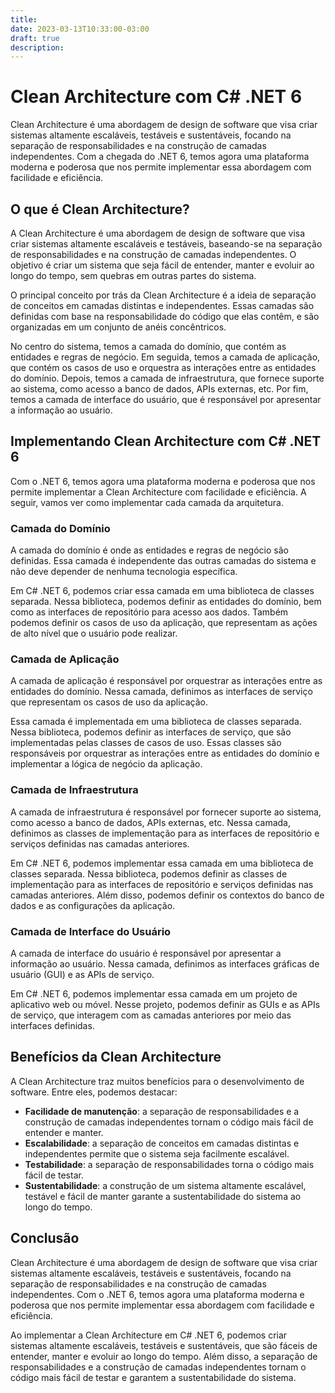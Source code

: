 ```yaml
---
title:
date: 2023-03-13T10:33:00-03:00
draft: true
description:
---
```


# **Clean Architecture com C# .NET 6**

Clean Architecture é uma abordagem de design de software que visa criar sistemas altamente escaláveis, testáveis e sustentáveis, focando na separação de responsabilidades e na construção de camadas independentes. Com a chegada do .NET 6, temos agora uma plataforma moderna e poderosa que nos permite implementar essa abordagem com facilidade e eficiência.

## **O que é Clean Architecture?**

A Clean Architecture é uma abordagem de design de software que visa criar sistemas altamente escaláveis e testáveis, baseando-se na separação de responsabilidades e na construção de camadas independentes. O objetivo é criar um sistema que seja fácil de entender, manter e evoluir ao longo do tempo, sem quebras em outras partes do sistema.

O principal conceito por trás da Clean Architecture é a ideia de separação de conceitos em camadas distintas e independentes. Essas camadas são definidas com base na responsabilidade do código que elas contêm, e são organizadas em um conjunto de anéis concêntricos.

No centro do sistema, temos a camada do domínio, que contém as entidades e regras de negócio. Em seguida, temos a camada de aplicação, que contém os casos de uso e orquestra as interações entre as entidades do domínio. Depois, temos a camada de infraestrutura, que fornece suporte ao sistema, como acesso a banco de dados, APIs externas, etc. Por fim, temos a camada de interface do usuário, que é responsável por apresentar a informação ao usuário.

## **Implementando Clean Architecture com C# .NET 6**

Com o .NET 6, temos agora uma plataforma moderna e poderosa que nos permite implementar a Clean Architecture com facilidade e eficiência. A seguir, vamos ver como implementar cada camada da arquitetura.

### **Camada do Domínio**

A camada do domínio é onde as entidades e regras de negócio são definidas. Essa camada é independente das outras camadas do sistema e não deve depender de nenhuma tecnologia específica.

Em C# .NET 6, podemos criar essa camada em uma biblioteca de classes separada. Nessa biblioteca, podemos definir as entidades do domínio, bem como as interfaces de repositório para acesso aos dados. Também podemos definir os casos de uso da aplicação, que representam as ações de alto nível que o usuário pode realizar.

### **Camada de Aplicação**

A camada de aplicação é responsável por orquestrar as interações entre as entidades do domínio. Nessa camada, definimos as interfaces de serviço que representam os casos de uso da aplicação.

Essa camada é implementada em uma biblioteca de classes separada. Nessa biblioteca, podemos definir as interfaces de serviço, que são implementadas pelas classes de casos de uso. Essas classes são responsáveis por orquestrar as interações entre as entidades do domínio e implementar a lógica de negócio da aplicação.

### **Camada de Infraestrutura**

A camada de infraestrutura é responsável por fornecer suporte ao sistema, como acesso a banco de dados, APIs externas, etc. Nessa camada, definimos as classes de implementação para as interfaces de repositório e serviços definidas nas camadas anteriores.

Em C# .NET 6, podemos implementar essa camada em uma biblioteca de classes separada. Nessa biblioteca, podemos definir as classes de implementação para as interfaces de repositório e serviços definidas nas camadas anteriores. Além disso, podemos definir os contextos do banco de dados e as configurações da aplicação.

### **Camada de Interface do Usuário**

A camada de interface do usuário é responsável por apresentar a informação ao usuário. Nessa camada, definimos as interfaces gráficas de usuário (GUI) e as APIs de serviço.

Em C# .NET 6, podemos implementar essa camada em um projeto de aplicativo web ou móvel. Nesse projeto, podemos definir as GUIs e as APIs de serviço, que interagem com as camadas anteriores por meio das interfaces definidas.

## **Benefícios da Clean Architecture**

A Clean Architecture traz muitos benefícios para o desenvolvimento de software. Entre eles, podemos destacar:

- **Facilidade de manutenção**: a separação de responsabilidades e a construção de camadas independentes tornam o código mais fácil de entender e manter.
- **Escalabilidade**: a separação de conceitos em camadas distintas e independentes permite que o sistema seja facilmente escalável.
- **Testabilidade**: a separação de responsabilidades torna o código mais fácil de testar.
- **Sustentabilidade**: a construção de um sistema altamente escalável, testável e fácil de manter garante a sustentabilidade do sistema ao longo do tempo.

## **Conclusão**

Clean Architecture é uma abordagem de design de software que visa criar sistemas altamente escaláveis, testáveis e sustentáveis, focando na separação de responsabilidades e na construção de camadas independentes. Com o .NET 6, temos agora uma plataforma moderna e poderosa que nos permite implementar essa abordagem com facilidade e eficiência.

Ao implementar a Clean Architecture em C# .NET 6, podemos criar sistemas altamente escaláveis, testáveis e sustentáveis, que são fáceis de entender, manter e evoluir ao longo do tempo. Além disso, a separação de responsabilidades e a construção de camadas independentes tornam o código mais fácil de testar e garantem a sustentabilidade do sistema.